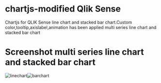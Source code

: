# chartjs-modified Qlik Sense
Chartjs for QLIK Sense line chart and stacked bar chart.Custom color,tooltip,axislabel,animation has been applied multi series line chart and stacked bar chart

# Screenshot multi series line chart and stacked bar chart
![linechart](https://user-images.githubusercontent.com/8441473/55382311-fc439200-5542-11e9-8613-a3d05eb77cc2.PNG)![barchart](https://user-images.githubusercontent.com/8441473/58073468-40a4f300-7bc0-11e9-98b6-a392d9acc9bc.PNG)
